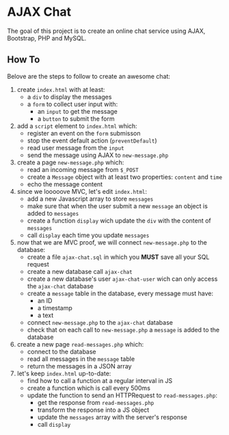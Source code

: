# AJAX Chat

The goal of this project is to create an online chat service using
AJAX, Bootstrap, PHP and MySQL.

## How To

Belove are the steps to follow to create an awesome chat:

1. create `index.html` with at least:
    - a `div` to display the messages
    - a `form` to collect user input with:
        - an `input` to get the message
        - a `button` to submit the form
2. add a `script` element to `index.html` which:
    - register an event on the `form` submisson
    - stop the event default action (`preventDefault`)
    - read user message from the `input`
    - send the message using AJAX to `new-message.php`
3. create a page `new-message.php` which:
    - read an incoming message from `$_POST`
    - create a `Message` object with at least two properties: `content` and `time`
    - echo the message content
4. since we looooove MVC, let's edit `index.html`:
    - add a new Javascript array to store `messages`
    - make sure that when the user submit a new `message` an object is added to `messages`
    - create a function `display` wich update the `div` with the content of `messages`
    - call `display` each time you update `messages`
5. now that we are MVC proof, we will connect `new-message.php` to the database:
    - create a file `ajax-chat.sql` in which you __MUST__ save all your SQL request
    - create a new database call `ajax-chat`
    - create a new database's user `ajax-chat-user` wich can only access the `ajax-chat` database
    - create a `message` table in the database, every message must have:
        - an ID
        - a timestamp
        - a text
    - connect `new-message.php` to the `ajax-chat` database
    - check that on each call to `new-message.php` a `message` is added to the database
6. create a new page `read-messages.php` which:
    - connect to the database
    - read all messages in the `message` table
    - return the messages in a JSON array
7. let's keep `index.html` up-to-date:
    - find how to call a function at a regular interval in JS
    - create a function which is call every 500ms
    - update the function to send an HTTPRequest to `read-messages.php`:
        - get the response from `read-messages.php`
        - transform the response into a JS object
        - update the `messages` array with the server's response
        - call `display`